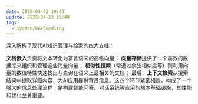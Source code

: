 ```yaml
---
date: 2025-04-23 19:49
update: 2025-04-23 19:49
tags:
  - System/DG/Seedling
---
```



 深入解析了现代AI知识管理与检索的四大支柱：
 
 **文档嵌入**负责将文本转化为富含语义的高维向量；
 **向量存储**提供了一个高效的数据库来组织和管理这些海量向量；
 **相似性搜索**（常通过余弦相似度等）则利用向量的数值特性快速找出与查询在语义上最相关的文档；
 最后，**上下文检索**从搜索结果中提取详细内容，为AI应用提供背景信息。这四个环节紧密相连，构成了一个强大的信息处理流程，是构建智能问答、对话系统等应用的根本基础设施，其性能和优化至关重要。